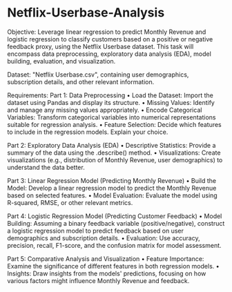 # Netflix-Userbase-Analysis

Objective:
Leverage linear regression to predict Monthly Revenue and logistic regression to classify customers based
on a positive or negative feedback proxy, using the Netflix Userbase dataset. This task will encompass
data preprocessing, exploratory data analysis (EDA), model building, evaluation, and visualization.

Dataset:
"Netflix Userbase.csv", containing user demographics, subscription details, and other relevant
information.

Requirements:
Part 1: Data Preprocessing
• Load the Dataset: Import the dataset using Pandas and display its structure.
• Missing Values: Identify and manage any missing values appropriately.
• Encode Categorical Variables: Transform categorical variables into numerical representations
suitable for regression analysis.
• Feature Selection: Decide which features to include in the regression models. Explain your choice.

Part 2: Exploratory Data Analysis (EDA)
• Descriptive Statistics: Provide a summary of the data using the .describe() method.
• Visualizations: Create visualizations (e.g., distribution of Monthly Revenue, user demographics)
to understand the data better.

Part 3: Linear Regression Model (Predicting Monthly Revenue)
• Build the Model: Develop a linear regression model to predict the Monthly Revenue based on
selected features.
• Model Evaluation: Evaluate the model using R-squared, RMSE, or other relevant metrics.

Part 4: Logistic Regression Model (Predicting Customer Feedback)
• Model Building: Assuming a binary feedback variable (positive/negative), construct a logistic
regression model to predict feedback based on user demographics and subscription details.
• Evaluation: Use accuracy, precision, recall, F1-score, and the confusion matrix for model
assessment.

Part 5: Comparative Analysis and Visualization
• Feature Importance: Examine the significance of different features in both regression models.
• Insights: Draw insights from the models' predictions, focusing on how various factors might
influence Monthly Revenue and feedback.
